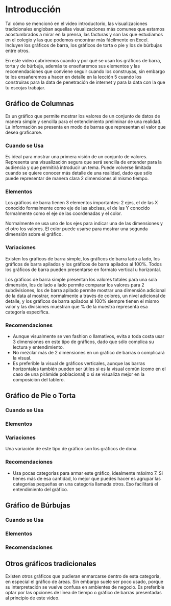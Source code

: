 ﻿# Introducción 
Tal cómo se mencionó en el video introductorio, las visualizaciones tradicionales engloban aquellas visualizaciones más comunes que estamos acostumbrados a mirar en la prensa, 
las facturas y son las que estudiamos en el colegio y las que podemos encontrar más fácilmente en Excel. 
Incluyen los gráficos de barra, los gráficos de torta o pie y los de búrbujas entre otros. 

En este video cubriremos cuando y por qué se usan los gráficos de barra, torta y de búrbuja, además te enseñaremos sus elementos y las recomendaciones que conviene seguir 
cuando los construyas, sin embargo te los ensañeremos a hacer en detalle en la lección 5 cuando los construiras para la data de penetración de internet 
y para la data con la que tu escojas trabajar. 

## Gráfico de Columnas

Es un gráfico que permite mostrar los valores de un conjunto de datos de manera simple y sencilla para el entendimiento preliminar de una realidad. 
La información se presenta en modo de barras que representan el valor que desea graficarse. 

### Cuando se Usa
Es ideal para mostrar una primera visión de un conjunto de valores. Representa una visualización segura que será sencilla de entender para la audiencia y que permitirá introducir un tema. 
Puede volverse limitada cuando se quiere conocer más detalle de una realidad, dado que sólo puede representar de manera clara 2 dimensiones al mismo tiempo. 

### Elementos
Los gráficos de barra tienen 3 elementos importantes: 2 ejes, el de las X conocido formalmente como eje de las abcisas, el de las Y conocido formalmente como el eje de las coordenadas 
y el color. 

Normalmente se usa uno de los ejes para indicar una de las dimensiones y el otro los valores. El color puede usarse para mostrar una segunda dimensión sobre el gráfico. 

### Variaciones
Existen los gráficos de barra simple, los gráficos de barra lado a lado, los gráficos de barra apilados y los gráficos de barra apilados al 100%. 
Todos los gráficos de barra pueden presentarse en formato vertical u horizontal. 

Los gráficos de barra simple presentan los valores totales para una sola dimensión, los de lado a lado permite comparar los valores para 2 subdivisiones, 
los de barra apilado permite mostrar una dimensión adicional de la data al mostrar, normalmente a través de colores, un nivel adicional de detalle, 
y los gráficos de barra apilados al 100% siempre tienen el mismo valor y las divisiones muestran que % de la muestra representa esa categoría específica. 

### Recomendaciones
- Aunque visualmente se ven fashion o llamativos, evita a toda costa usar 3 dimensiones en este tipo de gráficos, dado que sólo complica su lectura y entendimiento. 
- No mezclar más de 2 dimensiones en un gráfico de barras o complicará la visual. 
- Es preferible la visual de gráficos verticales, aunque las barras horizontales también pueden ser útiles si es la visual común 
(como en el caso de una pirámide poblacional) o si se visualiza mejor en la composición del tablero. 


## Gráfico de Pie o Torta


### Cuando se Usa




### Elementos





### Variaciones
Una variación de este tipo de gráfico son los gráficos de dona.

### Recomendaciones
- Usa pocas categorías para armar este gráfico, idealmente máximo 7. Si tienes más de esa cantidad, lo mejor que puedes hacer es agrupar las categorías pequeñas 
en una categoría llamada otros. Eso facilitará el entendimiento del gráfico.



## Gráfico de Búrbujas


### Cuando se Usa




### Elementos




### Recomendaciones



## Otros gráficos tradicionales

Existen otros gráficos que pudieran enmarcarse dentro de esta categoría, en especial el gráfico de áreas. Sin embargo suele ser poco usado, porque su interpretación se vuelve 
confusa en ambientes de negocio. Es preferible optar por las opciones de línea de tiempo o gráfico de barras presentadas al principio de este video. 






